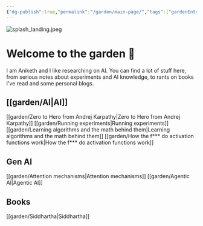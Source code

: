 ```yaml
---
{"dg-publish":true,"permalink":"/garden/main-page/","tags":["gardenEntry"]}
---
```


![splash_landing.jpeg](/img/user/images/splash_landing.jpeg)
# Welcome to the garden 🌳

I am Aniketh and I like researching on AI. You can find a lot of stuff here, from serious notes about experiments and AI knowledge, to rants on books I've read and some personal blogs.

## [[garden/AI\|AI]]
[[garden/Zero to Hero from Andrej Karpathy\|Zero to Hero from Andrej Karpathy]]
[[garden/Running experiments\|Running experiments]]
[[garden/Learning algorithms and the math behind them\|Learning algorithms and the math behind them]]
[[garden/How the f*** do activation functions work\|How the f*** do activation functions work]]

## Gen AI
[[garden/Attention mechanisms\|Attention mechanisms]]
[[garden/Agentic AI\|Agentic AI]]

## Books 
[[garden/Siddhartha\|Siddhartha]]